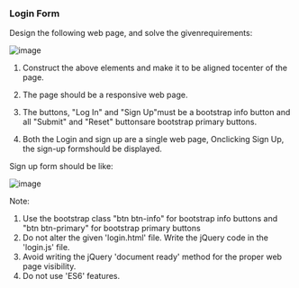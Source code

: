 ### Login Form
Design the following web page, and solve the givenrequirements:

![image](https://github.com/abhisheks008/Cognizant-Java-FSE-Hands-ons-2023/assets/68724349/50f58862-1556-4174-9d4b-0ca28f8a5e79)




1. Construct the above elements and make it to be aligned tocenter of the page.

2. The page should be a responsive web page.

3. The buttons, "Log In" and "Sign Up"must be a bootstrap info button and all "Submit" and "Reset" buttonsare bootstrap primary buttons.

4. Both the Login and sign up are a single web page, Onclicking Sign Up,    the sign-up formshould be displayed.



Sign up form should be like:

![image](https://github.com/abhisheks008/Cognizant-Java-FSE-Hands-ons-2023/assets/68724349/d8f92486-7a81-4279-9300-e49d8198b24f)




Note:
1. Use the bootstrap class "btn btn-info" for bootstrap info buttons and "btn btn-primary" for bootstrap primary buttons
2. Do not alter the given  'login.html' file.   Write the jQuery code in the 'login.js' file.
3. Avoid writing the jQuery 'document ready' method for the proper web page visibility.
4. Do not use 'ES6' features.

